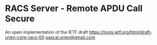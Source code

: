 # RACS Server - Remote APDU Call Secure
An open implementation of the IETF draft 
https://tools.ietf.org/html/draft-urien-core-racs-00
pascal.urien@gmail.com
